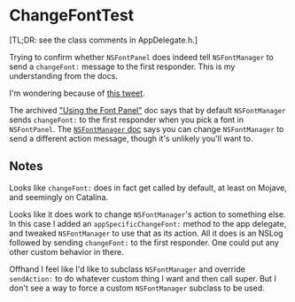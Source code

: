 #  ChangeFontTest

[TL;DR: see the class comments in AppDelegate.h.]

Trying to confirm whether `NSFontPanel` does indeed tell `NSFontManager` to send a `changeFont:` message to the first responder.  This is my understanding from the docs.

I'm wondering because of [this tweet](https://twitter.com/AndyyHope/status/1155152456583507968).

The archived ["Using the Font Panel"](https://developer.apple.com/library/archive/documentation/TextFonts/Conceptual/CocoaTextArchitecture/FontHandling/FontHandling.html#//apple_ref/doc/uid/TP40009459-CH5-SW4) doc says that by default `NSFontManager` sends `changeFont:` to the first responder when you pick a font in `NSFontPanel`.  The [`NSFontManager` doc](https://developer.apple.com/documentation/appkit/nsfontmanager/1462349-action) says you can change `NSFontManager` to send a different action message, though it's unlikely you'll want to.


## Notes

Looks like `changeFont:` does in fact get called by default, at least on Mojave, and seemingly on Catalina.

Looks like it does work to change `NSFontManager`'s action to something else.  In this case I added an `appSpecificChangeFont:` method to the app delegate, and tweaked `NSFontManager` to use that as its action.  All it does is an NSLog followed by sending `changeFont:` to the first responder.  One could put any other custom behavior in there.

Offhand I feel like I'd like to subclass `NSFontManager` and override `sendAction:` to do whatever custom thing I want and then call super.  But I don't see a way to force a custom `NSFontManager` subclass to be used.


